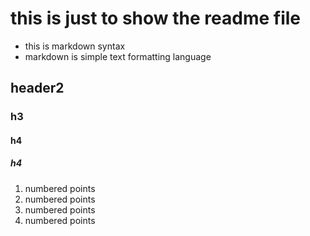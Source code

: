 # this is just to show the readme file
- this is markdown syntax
- markdown is simple text formatting language
## header2
### h3
#### h4
##### h4
1. numbered points
2. numbered points
3. numbered points
4. numbered points